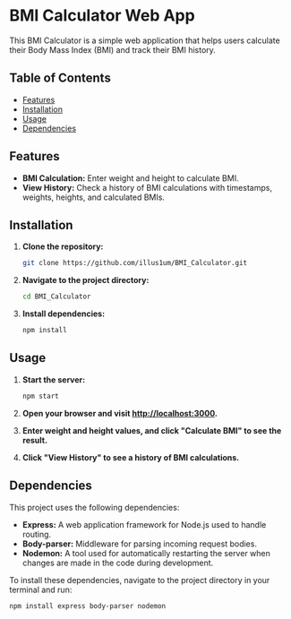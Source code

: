 # BMI Calculator Web App

This BMI Calculator is a simple web application that helps users calculate their Body Mass Index (BMI) and track their BMI history.

## Table of Contents

- [Features](#features)
- [Installation](#installation)
- [Usage](#usage)
- [Dependencies](#dependencies)

## Features

- **BMI Calculation:** Enter weight and height to calculate BMI.
- **View History:** Check a history of BMI calculations with timestamps, weights, heights, and calculated BMIs.

## Installation

1. **Clone the repository:**

    ```bash
    git clone https://github.com/illus1um/BMI_Calculator.git
    ```

2. **Navigate to the project directory:**

    ```bash
    cd BMI_Calculator
    ```

3. **Install dependencies:**

    ```bash
    npm install
    ```

## Usage

1. **Start the server:**

    ```bash
    npm start
    ```

2. **Open your browser and visit [http://localhost:3000](http://localhost:3000).**

3. **Enter weight and height values, and click "Calculate BMI" to see the result.**

4. **Click "View History" to see a history of BMI calculations.**

## Dependencies

This project uses the following dependencies:

- **Express:** A web application framework for Node.js used to handle routing.
- **Body-parser:** Middleware for parsing incoming request bodies.
- **Nodemon:** A tool used for automatically restarting the server when changes are made in the code during development.

To install these dependencies, navigate to the project directory in your terminal and run:

```bash
npm install express body-parser nodemon
```
